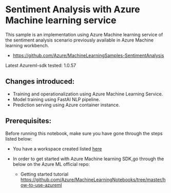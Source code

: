 # Sentiment Analysis with Azure Machine learning service  


This sample is an implementation using Azure Machine learning service of the sentiment analysis scenario  previously available in Azure Machine learning workbench.
- https://github.com/Azure/MachineLearningSamples-SentimentAnalysis

Latest Azureml-sdk tested: 1.0.57

## Changes introduced:
- Training and operationalization using Azure Machine Learning Service.
- Model training using FastAI NLP pipeline.
- Prediction serving using Azure container instance.


## Prerequisites:

Before running this notebook, make sure you have gone through the steps listed below:

- You have a workspace created listed [here](https://docs.microsoft.com/en-us/azure/machine-learning/service/quickstart-get-started )  

- In order to get started with Azure Machine learning SDK,go through the below on the Azure ML official repo: 
    - Getting started tutorial https://github.com/Azure/MachineLearningNotebooks/tree/master/how-to-use-azureml

    
    

